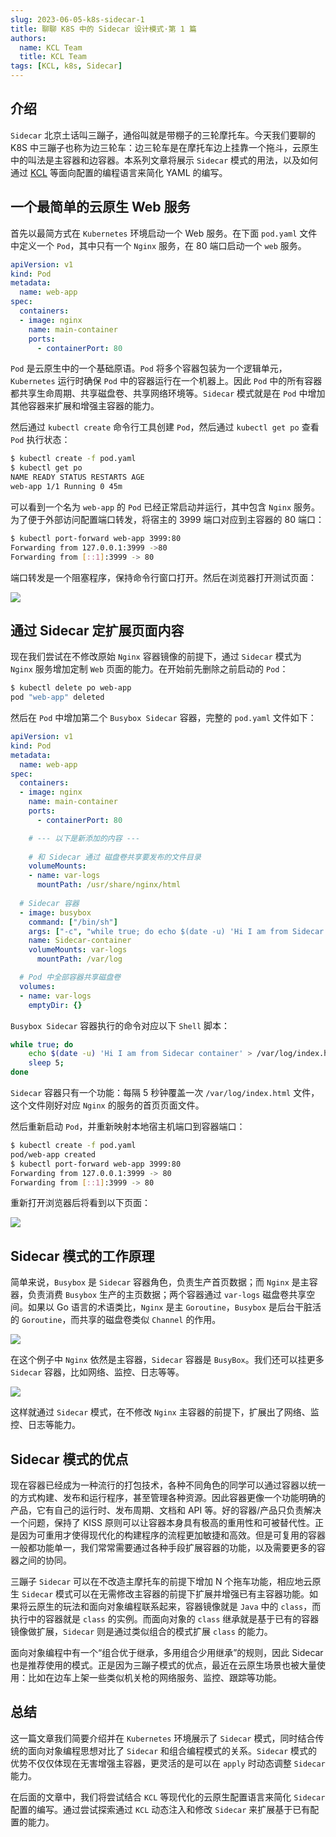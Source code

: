 ```yaml
---
slug: 2023-06-05-k8s-sidecar-1
title: 聊聊 K8S 中的 Sidecar 设计模式·第 1 篇
authors:
  name: KCL Team
  title: KCL Team
tags: [KCL, k8s, Sidecar]
---
```

## 介绍

`Sidecar` 北京土话叫三蹦子，通俗叫就是带棚子的三轮摩托车。今天我们要聊的 K8S 中三蹦子也称为边三轮车：边三轮车是在摩托车边上挂靠一个拖斗，云原生中的叫法是主容器和边容器。本系列文章将展示 `Sidecar` 模式的用法，以及如何通过 [KCL](https://kcl-lang.io/) 等面向配置的编程语言来简化 YAML 的编写。

## 一个最简单的云原生 Web 服务

首先以最简方式在 `Kubernetes` 环境启动一个 Web 服务。在下面 `pod.yaml` 文件中定义一个 `Pod`，其中只有一个 `Nginx` 服务，在 80 端口启动一个 `web` 服务。

```yaml
apiVersion: v1
kind: Pod
metadata:
  name: web-app
spec:
  containers:
  - image: nginx
    name: main-container
    ports:
      - containerPort: 80
```

`Pod` 是云原生中的一个基础原语。`Pod` 将多个容器包装为一个逻辑单元，`Kubernetes` 运行时确保 `Pod` 中的容器运行在一个机器上。因此 `Pod` 中的所有容器都共享生命周期、共享磁盘卷、共享网络环境等。`Sidecar` 模式就是在 `Pod` 中增加其他容器来扩展和增强主容器的能力。

然后通过 `kubectl create` 命令行工具创建 `Pod`，然后通过 `kubectl get po` 查看 `Pod` 执行状态：

```bash
$ kubectl create -f pod.yaml
$ kubectl get po
NAME READY STATUS RESTARTS AGE
web-app 1/1 Running 0 45m
```

可以看到一个名为 `web-app` 的 `Pod` 已经正常启动并运行，其中包含 `Nginx` 服务。为了便于外部访问配置端口转发，将宿主的 3999 端口对应到主容器的 80 端口：

```bash
$ kubectl port-forward web-app 3999:80
Forwarding from 127.0.0.1:3999 ->80
Forwarding from [::1]:3999 -> 80
```

端口转发是一个阻塞程序，保持命令行窗口打开。然后在浏览器打开测试页面：

![](/img/blog/2023-06-05-k8s-side-car/port-forward.png)

## 通过 Sidecar 定扩展页面内容

现在我们尝试在不修改原始 `Nginx` 容器镜像的前提下，通过 `Sidecar` 模式为 `Nginx` 服务增加定制 `Web` 页面的能力。在开始前先删除之前启动的 `Pod`：

```bash
$ kubectl delete po web-app
pod "web-app" deleted
```

然后在 `Pod` 中增加第二个 `Busybox Sidecar` 容器，完整的 `pod.yaml` 文件如下：

```yaml
apiVersion: v1
kind: Pod
metadata:
  name: web-app
spec:
  containers:
  - image: nginx
    name: main-container
    ports:
      - containerPort: 80

    # --- 以下是新添加的内容 ---
    
    # 和 Sidecar 通过 磁盘卷共享要发布的文件目录
    volumeMounts:
    - name: var-logs
      mountPath: /usr/share/nginx/html
  
  # Sidecar 容器
  - image: busybox
    command: ["/bin/sh"]
    args: ["-c", "while true; do echo $(date -u) 'Hi I am from Sidecar container' > /var/log/index.html; sleep 5;done"]
    name: Sidecar-container
    volumeMounts: var-logs
      mountPath: /var/log

  # Pod 中全部容器共享磁盘卷
  volumes:
  - name: var-logs
    emptyDir: {}
```

`Busybox Sidecar` 容器执行的命令对应以下 `Shell` 脚本：

```bash
while true; do
	echo $(date -u) 'Hi I am from Sidecar container' > /var/log/index.html;
	sleep 5;
done
```

`Sidecar` 容器只有一个功能：每隔 5 秒钟覆盖一次 `/var/log/index.html` 文件，这个文件刚好对应 `Nginx` 的服务的首页页面文件。

然后重新启动 `Pod`，并重新映射本地宿主机端口到容器端口：

```bash
$ kubectl create -f pod.yaml 
pod/web-app created
$ kubectl port-forward web-app 3999:80
Forwarding from 127.0.0.1:3999 -> 80
Forwarding from [::1]:3999 -> 80
```

重新打开浏览器后将看到以下页面：

![](/img/blog/2023-06-05-k8s-side-car/port-forward-1.png)

## Sidecar 模式的工作原理

简单来说，`Busybox` 是 `Sidecar` 容器角色，负责生产首页数据；而 `Nginx` 是主容器，负责消费 `Busybox` 生产的主页数据；两个容器通过 `var-logs` 磁盘卷共享空间。如果以 Go 语言的术语类比，`Nginx` 是主 `Goroutine`，`Busybox` 是后台干脏活的 `Goroutine`，而共享的磁盘卷类似 `Channel` 的作用。

![](/img/blog/2023-06-05-k8s-side-car/how-sidecar-work.png)

在这个例子中 `Nginx` 依然是主容器，`Sidecar` 容器是 `BusyBox`。我们还可以挂更多 `Sidecar` 容器，比如网络、监控、日志等等。

![](/img/blog/2023-06-05-k8s-side-car/how-sidecar-work-1.png)

这样就通过 `Sidecar` 模式，在不修改 `Nginx` 主容器的前提下，扩展出了网络、监控、日志等能力。

## Sidecar 模式的优点

现在容器已经成为一种流行的打包技术，各种不同角色的同学可以通过容器以统一的方式构建、发布和运行程序，甚至管理各种资源。因此容器更像一个功能明确的产品，它有自己的运行时、发布周期、文档和 API 等。好的容器/产品只负责解决一个问题，保持了 KISS 原则可以让容器本身具有极高的重用性和可被替代性。正是因为可重用才使得现代化的构建程序的流程更加敏捷和高效。但是可复用的容器一般都功能单一，我们常常需要通过各种手段扩展容器的功能，以及需要更多的容器之间的协同。

三蹦子 `Sidecar` 可以在不改造主摩托车的前提下增加 N 个拖车功能，相应地云原生 `Sidecar` 模式可以在无需修改主容器的前提下扩展并增强已有主容器功能。如果将云原生的玩法和面向对象编程联系起来，容器镜像就是 `Java` 中的 `class`，而执行中的容器就是 `class` 的实例。而面向对象的 `class` 继承就是基于已有的容器镜像做扩展，`Sidecar` 则是通过类似组合的模式扩展 `class` 的能力。

面向对象编程中有一个“组合优于继承，多用组合少用继承”的规则，因此 Sidecar 也是推荐使用的模式。正是因为三蹦子模式的优点，最近在云原生场景也被大量使用：比如在边车上架一些类似机关枪的网络服务、监控、跟踪等功能。

## 总结

这一篇文章我们简要介绍并在 `Kubernetes` 环境展示了 `Sidecar` 模式，同时结合传统的面向对象编程思想对比了 `Sidecar` 和组合编程模式的关系。`Sidecar` 模式的优势不仅仅体现在无害增强主容器，更灵活的是可以在 `apply` 时动态调整 `Sidecar` 能力。

在后面的文章中，我们将尝试结合 `KCL` 等现代化的云原生配置语言来简化 `Sidecar` 配置的编写。通过尝试探索通过 `KCL` 动态注入和修改 `Sidecar` 来扩展基于已有配置的能力。
